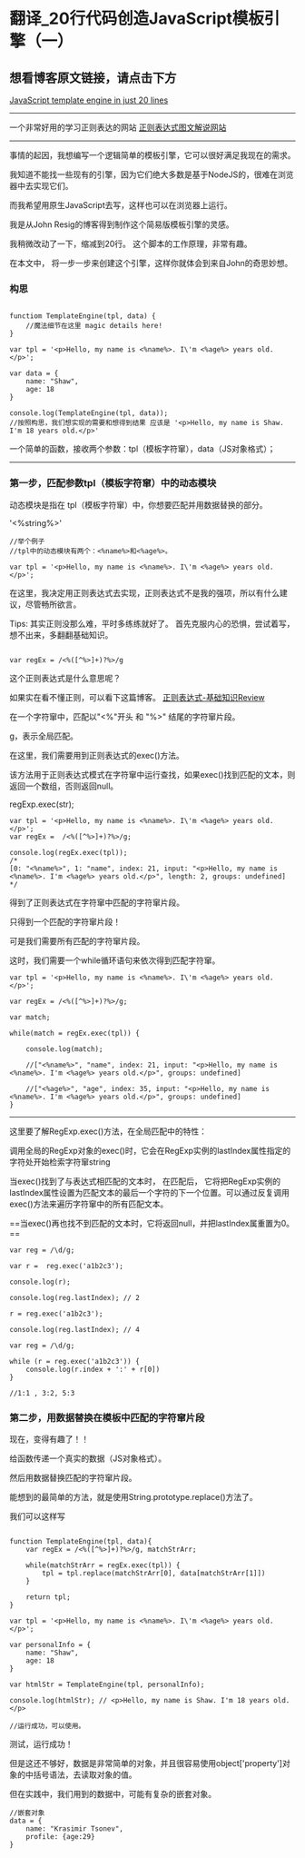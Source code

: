 # 翻译_20行代码创造JavaScript模板引擎（一）

## 想看博客原文链接，请点击下方

[JavaScript template engine in just 20 lines](http://krasimirtsonev.com/blog/article/Javascript-template-engine-in-just-20-line)

---

一个非常好用的学习正则表达的网站
[正则表达式图文解说网站](https://regexper.com)

---


事情的起因，我想编写一个逻辑简单的模板引擎，它可以很好满足我现在的需求。

我知道不能找一些现有的引擎，因为它们绝大多数是基于NodeJS的，很难在浏览器中去实现它们。

而我希望用原生JavaScript去写，这样也可以在浏览器上运行。

我是从John Resig的博客[](https://johnresig.com/blog/javascript-micro-templating/)得到制作这个简易版模板引擎的灵感。

我稍微改动了一下，缩减到20行。 这个脚本的工作原理，非常有趣。

在本文中， 将一步一步来创建这个引擎，这样你就体会到来自John的奇思妙想。

### 构思


```

functiom TemplateEngine(tpl, data) {
    //魔法细节在这里 magic details here!
}

var tpl = '<p>Hello, my name is <%name%>. I\'m <%age%> years old.</p>';

var data = {
    name: "Shaw",
    age: 18
}

console.log(TemplateEngine(tpl, data)); 
//按照构思，我们想实现的需要和想得到结果 应该是 '<p>Hello, my name is Shaw. I'm 18 years old.</p>'

```

一个简单的函数，接收两个参数：tpl（模板字符窜），data（JS对象格式）；


---

### 第一步，匹配参数tpl（模板字符窜）中的动态模块

动态模块是指在 tpl（模板字符窜）中，你想要匹配并用数据替换的部分。

 '<%string%>'

```
//举个例子
//tpl中的动态模块有两个：<%name%>和<%age%>。

var tpl = '<p>Hello, my name is <%name%>. I\'m <%age%> years old.</p>';
```

在这里，我决定用正则表达式去实现，正则表达式不是我的强项，所以有什么建议，尽管畅所欲言。

Tips: 其实正则没那么难，平时多练练就好了。 首先克服内心的恐惧，尝试着写，想不出来，多翻翻基础知识。

```

var regEx = /<%([^%>]+)?%>/g

```

这个正则表达式是什么意思呢？

如果实在看不懂正则，可以看下这篇博客。 [正则表达式-基础知识Review](https://segmentfault.com/a/1190000016599340)

在一个字符窜中，匹配以"<%"开头 和 "%>" 结尾的字符窜片段。

g，表示全局匹配。

在这里，我们需要用到正则表达式的exec()方法。

该方法用于正则表达式模式在字符窜中运行查找，如果exec()找到匹配的文本，则返回一个数组，否则返回null。

regExp.exec(str);

```
var tpl = '<p>Hello, my name is <%name%>. I\'m <%age%> years old.</p>';
var regEx =  /<%([^%>]+)?%>/g;

console.log(regEx.exec(tpl));
/*
[0: "<%name%>", 1: "name", index: 21, input: "<p>Hello, my name is <%name%>. I'm <%age%> years old.</p>", length: 2, groups: undefined]
*/

```

得到了正则表达式在字符窜中匹配的字符窜片段。

只得到一个匹配的字符窜片段！

可是我们需要所有匹配的字符窜片段。

这时，我们需要一个while循环语句来依次得到匹配字符窜。

```
var tpl = '<p>Hello, my name is <%name%>. I\'m <%age%> years old.</p>';

var regEx = /<%([^%>]+)?%>/g;

var match;

while(match = regEx.exec(tpl)) {

    console.log(match);

    //["<%name%>", "name", index: 21, input: "<p>Hello, my name is <%name%>. I'm <%age%> years old.</p>", groups: undefined]

    //["<%age%>", "age", index: 35, input: "<p>Hello, my name is <%name%>. I'm <%age%> years old.</p>", groups: undefined]
}
```
---

这里要了解RegExp.exec()方法，在全局匹配中的特性：

调用全局的RegExp对象的exec()时，它会在RegExp实例的lastIndex属性指定的字符处开始检索字符窜string

当exec()找到了与表达式相匹配的文本时， 在匹配后， 它将把RegExp实例的lastIndex属性设置为匹配文本的最后一个字符的下一个位置。可以通过反复调用exec()方法来遍历字符窜中的所有匹配文本。

==当exec()再也找不到匹配的文本时，它将返回null，并把lastIndex属重置为0。==

```
var reg = /\d/g;

var r =  reg.exec('a1b2c3');

console.log(r);

console.log(reg.lastIndex); // 2

r = reg.exec('a1b2c3');

console.log(reg.lastIndex); // 4

```


```
var reg = /\d/g;

while (r = reg.exec('a1b2c3')) {
    console.log(r.index + ':' + r[0])
}

//1:1 , 3:2, 5:3

```

### 第二步，用数据替换在模板中匹配的字符窜片段

现在，变得有趣了！！ 

给函数传递一个真实的数据（JS对象格式）。

然后用数据替换匹配的字符窜片段。

能想到的最简单的方法，就是使用String.prototype.replace()方法了。

我们可以这样写

```

function TemplateEngine(tpl, data){
    var regEx = /<%([^%>]+)?%>/g, matchStrArr;

    while(matchStrArr = regEx.exec(tpl)) {
        tpl = tpl.replace(matchStrArr[0], data[matchStrArr[1]])
    }

    return tpl;
}

var tpl = '<p>Hello, my name is <%name%>. I\'m <%age%> years old.</p>';

var personalInfo = {
    name: "Shaw",
    age: 18
}

var htmlStr = TemplateEngine(tpl, personalInfo);

console.log(htmlStr); // <p>Hello, my name is Shaw. I'm 18 years old.</p>

//运行成功，可以使用。

```

测试，运行成功！

但是这还不够好，数据是非常简单的对象，并且很容易使用object['property']对象的中括号语法，去读取对象的值。

但在实践中，我们用到的数据中，可能有复杂的嵌套对象。

```
//嵌套对象
data = {
    name: "Krasimir Tsonev",
    profile: {age:29}
}
```






